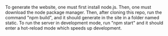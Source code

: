 To generate the website, one must first install node.js. Then, one must download the node package manager.
Then, after cloning this repo, run the command "npm build", and it should generate in the site in a folder
named static. To run the server in development mode, run "npm start" and it should enter a hot-reload mode
which speeds up development. 
